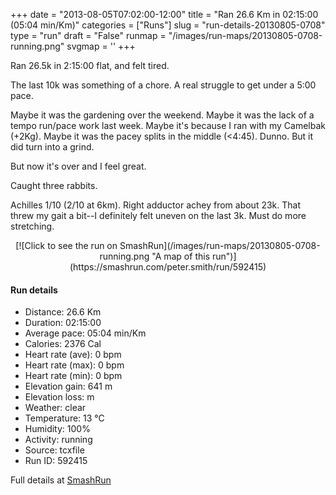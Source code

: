 +++
date = "2013-08-05T07:02:00-12:00"
title = "Ran 26.6 Km in 02:15:00 (05:04 min/Km)"
categories = ["Runs"]
slug = "run-details-20130805-0708"
type = "run"
draft = "False"
runmap = "/images/run-maps/20130805-0708-running.png"
svgmap = '<polyline points="38 60, 39 58, 40 57, 39 56, 35 57, 32 58, 31 59, 26 63, 20 65, 18 64, 18 63, 18 62, 16 61, 14 61, 11 62, 7 60, 5 57, 0 53, 2 51, 5 51, 11 49, 11 48, 15 45, 20 45, 20 39, 20 37, 21 36, 23 36, 23 39, 25 40, 26 42, 31 44, 32 43, 33 43, 34 39, 37 37, 38 37, 38 37, 35 40, 36 40, 38 41, 38 41, 40 42, 44 43, 45 43, 46 43, 49 44, 51 44, 53 45, 58 47, 67 47, 69 48, 72 51, 74 52, 76 52, 79 52, 83 51, 85 50, 88 50, 89 51, 91 51, 92 49, 91 47, 91 45, 96 45, 98 44, 100 45, 98 44, 97 45, 95 45, 91 45, 91 47, 93 49, 91 50, 89 51, 85 50, 83 51, 79 52, 75 53, 72 51, 68 48, 62 47, 60 48, 60 48, 59 50, 57 49, 55 49, 53 51, 50 53">'
+++

Ran 26.5k in 2:15:00 flat, and felt tired. 

The last 10k was something of a chore. A real struggle to get under a 5:00 pace. 

Maybe it was the gardening over the weekend. Maybe it was the lack of a tempo run/pace work last week. Maybe it's because I ran with my Camelbak (+2Kg). Maybe it was the pacey splits in the middle (<4:45). Dunno. But it did turn into a grind. 

But now it's over and I feel great. 

Caught three rabbits. 

Achilles 1/10 (2/10 at 6km). Right adductor achey from about 23k. That threw my gait a bit--I definitely felt uneven on the last 3k. Must do more stretching. 



<!--more-->

<center>
[![Click to see the run on SmashRun](/images/run-maps/20130805-0708-running.png "A map of this run")](https://smashrun.com/peter.smith/run/592415)
</center>

#### Run details

* Distance: 26.6 Km
* Duration: 02:15:00
* Average pace: 05:04 min/Km
* Calories: 2376 Cal
* Heart rate (ave): 0 bpm
* Heart rate (max): 0 bpm
* Heart rate (min): 0 bpm
* Elevation gain: 641 m
* Elevation loss:  m
* Weather: clear
* Temperature: 13 &deg;C
* Humidity: 100%
* Activity: running
* Source: tcxfile
* Run ID: 592415

Full details at [SmashRun](https://smashrun.com/peter.smith/run/592415)